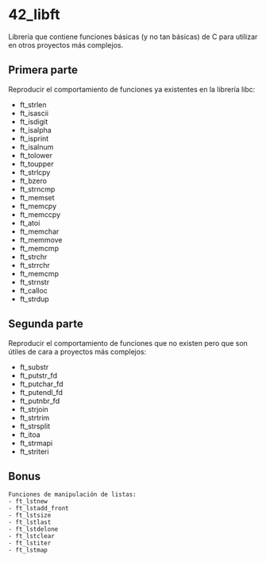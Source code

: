# 42_libft
Librería que contiene funciones básicas (y no tan básicas) de C para utilizar en otros proyectos más complejos.

## Primera parte
  Reproducir el comportamiento de funciones ya existentes en la librería libc:
  - ft_strlen
  - ft_isascii
  - ft_isdigit
  - ft_isalpha
  - ft_isprint
  - ft_isalnum
  - ft_tolower
  - ft_toupper
  - ft_strlcpy
  - ft_bzero
  - ft_strncmp
  - ft_memset
  - ft_memcpy
  - ft_memccpy
  - ft_atoi
  - ft_memchar
  - ft_memmove
  - ft_memcmp
  - ft_strchr
  - ft_strrchr
  - ft_memcmp
  - ft_strnstr
  - ft_calloc
  - ft_strdup
  
## Segunda parte
  Reproducir el comportamiento de funciones que no existen pero que son útiles de cara a proyectos más complejos:
  - ft_substr
  - ft_putstr_fd
  - ft_putchar_fd
  - ft_putendl_fd
  - ft_putnbr_fd
  - ft_strjoin
  - ft_strtrim
  - ft_strsplit
  - ft_itoa
  - ft_strmapi
  - ft_striteri

    
  ## Bonus
    Funciones de manipulación de listas:
    - ft_lstnew
    - ft_lstadd_front
    - ft_lstsize
    - ft_lstlast
    - ft_lstdelone
    - ft_lstclear
    - ft_lstiter
    - ft_lstmap
